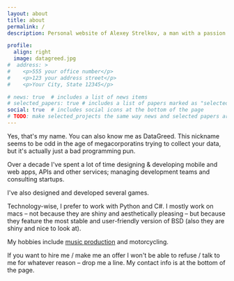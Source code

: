 ```yaml
---
layout: about
title: about
permalink: /
description: Personal website of Alexey Strelkov, a man with a passion for building tech stuff and developing games.

profile:
  align: right
  image: datagreed.jpg
#  address: >
#    <p>555 your office number</p>
#    <p>123 your address street</p>
#    <p>Your City, State 12345</p>

# news: true  # includes a list of news items
# selected_papers: true # includes a list of papers marked as "selected={true}"
social: true  # includes social icons at the bottom of the page
# TODO: make selected_projects the same way news and selected papers are implemented
---
```


Yes, that's my name. You can also know me as DataGreed. This nickname seems to be odd in the age of
megacorporatins trying to collect your data, but it's actually just a bad programming pun.

Over a decade I've spent a lot of time designing & developing mobile and web apps, APIs and other services; managing 
development teams and consulting startups.   

I've also designed and developed several games. 

Technology-wise, I prefer to work with Python and C#. I mostly work on macs – not because they are shiny and 
aesthetically pleasing – but because they feature the most stable and user-friendly version of BSD (also they are shiny 
and nice to look at). 

My hobbies include [music production](https://soundcloud.com/datagreed/tracks) and motorcycling.

If you want to hire me / make me an offer I won't be able to refuse / talk to me for whatever reason – 
drop me a line. My contact info is at the bottom of the page.